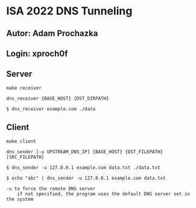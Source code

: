 # ISA 2022 DNS Tunneling  

## Autor: Adam Prochazka

## Login: xproch0f

## Server

    make receiver

    dns_receiver {BASE_HOST} {DST_DIRPATH}

    $ dns_receiver example.com ./data

## Client

    make client

    dns_sender [-u UPSTREAM_DNS_IP] {BASE_HOST} {DST_FILEPATH} [SRC_FILEPATH]

    $ dns_sender -u 127.0.0.1 example.com data.txt ./data.txt

    $ echo "abc" | dns_sender -u 127.0.0.1 example.com data.txt

    -u to force the remote DNS server   
        if not specified, the program uses the default DNS server set in the system
